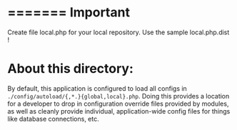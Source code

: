 =======
Important
=========
Create file local.php for your local repository.
Use the sample local.php.dist !

About this directory:
=====================

By default, this application is configured to load all configs in
`./config/autoload/{,*.}{global,local}.php`. Doing this provides a
location for a developer to drop in configuration override files provided by
modules, as well as cleanly provide individual, application-wide config files
for things like database connections, etc.
